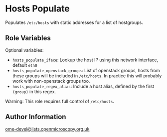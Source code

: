 Hosts Populate
==============

Populates `/etc/hosts` with static addresses for a list of hostgroups.


Role Variables
--------------

Optional variables:
- `hosts_populate_iface`: Lookup the host IP using this network interface, default `eth0`
- `hosts_populate_openstack_groups`: List of openstack groups, hosts from these groups will be included in `/etc/hosts`.
  In practice this will probably work with non-openstack groups too.
- `hosts_populate_regex_alias`: Include a host alias, defined by the first `(group)` in this regex.

Warning: This role requires full control of `/etc/hosts`.


Author Information
------------------

ome-devel@lists.openmicroscopy.org.uk
